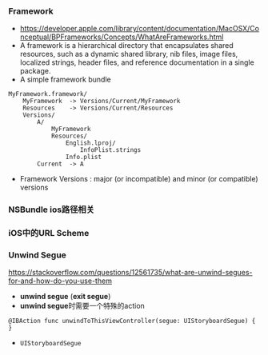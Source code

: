 
### Framework
- https://developer.apple.com/library/content/documentation/MacOSX/Conceptual/BPFrameworks/Concepts/WhatAreFrameworks.html
- A framework is a hierarchical directory that encapsulates shared resources, such as a dynamic shared library, nib files, image files, localized strings, header files, and reference documentation in a single package.
- A simple framework bundle
```
MyFramework.framework/
    MyFramework  -> Versions/Current/MyFramework
    Resources    -> Versions/Current/Resources
    Versions/
        A/
            MyFramework
            Resources/
                English.lproj/
                    InfoPlist.strings
                Info.plist
        Current  -> A
```
- Framework Versions : major (or incompatible) and minor (or compatible) versions

### NSBundle  ios路径相关

### iOS中的URL Scheme

### Unwind Segue  
https://stackoverflow.com/questions/12561735/what-are-unwind-segues-for-and-how-do-you-use-them
- **unwind segue** (**exit segue**)
- **unwind segue**时需要一个特殊的action
```
@IBAction func unwindToThisViewController(segue: UIStoryboardSegue) {
}
```
- `UIStoryboardSegue`
